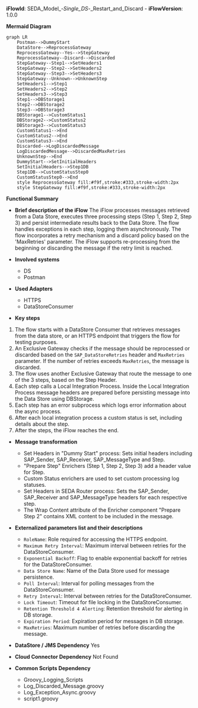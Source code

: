 **iFlowId**: SEDA_Model_-_Single_DS_-_Restart_and_Discard - **iFlowVersion**: 1.0.0

**Mermaid Diagram**
```mermaid
graph LR
    Postman-->DummyStart
    DataStore-->ReprocessGateway
    ReprocessGateway--Yes-->StepGateway
    ReprocessGateway--Discard-->Discarded
    StepGateway--Step1-->SetHeaders1
    StepGateway--Step2-->SetHeaders2
    StepGateway--Step3-->SetHeaders3
    StepGateway--Unknown-->UnknownStep
    SetHeaders1-->Step1
    SetHeaders2-->Step2
    SetHeaders3-->Step3
    Step1-->DBStorage1
    Step2-->DBStorage2
    Step3-->DBStorage3
    DBStorage1-->CustomStatus1
    DBStorage2-->CustomStatus2
    DBStorage3-->CustomStatus3
    CustomStatus1-->End
    CustomStatus2-->End
    CustomStatus3-->End
    Discarded-->LogDiscardedMessage
    LogDiscardedMessage-->DiscardedMaxRetries
    UnknownStep-->End
    DummyStart-->SetInitialHeaders
    SetInitialHeaders-->Step1DB
    Step1DB-->CustomStatusStep0
    CustomStatusStep0-->End
    style ReprocessGateway fill:#f9f,stroke:#333,stroke-width:2px
    style StepGateway fill:#f9f,stroke:#333,stroke-width:2px
```
**Functional Summary**
- **Brief description of the iFlow**
The iFlow processes messages retrieved from a Data Store, executes three processing steps (Step 1, Step 2, Step 3) and persist intermediate results back to the Data Store. The flow handles exceptions in each step, logging them asynchronously. The flow incorporates a retry mechanism and a discard policy based on the 'MaxRetries' parameter. The iFlow supports re-processing from the beginning or discarding the message if the retry limit is reached.

- **Involved systems**
    - DS
    - Postman

- **Used Adapters**
    - HTTPS
    - DataStoreConsumer

- **Key steps**
 1. The flow starts with a DataStore Consumer that retrieves messages from the data store, or an HTTPS endpoint that triggers the flow for testing purposes.
 2. An Exclusive Gateway checks if the message should be reprocessed or discarded based on the `SAP_DataStoreRetries` header and `MaxRetries` parameter. If the number of retries exceeds `MaxRetries`, the message is discarded.
 3. The flow uses another Exclusive Gateway that route the message to one of the 3 steps, based on the Step Header.
 4. Each step calls a Local Integration Process. Inside the Local Integration Process message headers are prepared before persisting message into the Data Store using DBStorage.
 5. Each step has an error subprocess which logs error information about the async process.
 6. After each local integration process a custom status is set, including details about the step.
 7. After the steps, the iFlow reaches the end.

- **Message transformation**
    - Set Headers in "Dummy Start" process: Sets initial headers including SAP_Sender, SAP_Receiver, SAP_MessageType and Step.
    - "Prepare Step" Enrichers (Step 1, Step 2, Step 3) add a header value for Step.
    - Custom Status enrichers are used to set custom processing log statuses.
    - Set Headers in SEDA Router process: Sets the SAP_Sender, SAP_Receiver and SAP_MessageType headers for each respective step.
    - The Wrap Content attribute of the Enricher component "Prepare Step 2" contains XML content to be included in the message.

- **Externalized parameters list and their descriptions**
    - `RoleName`: Role required for accessing the HTTPS endpoint.
    - `Maximum Retry Interval`: Maximum interval between retries for the DataStoreConsumer.
    - `Exponential Backoff`: Flag to enable exponential backoff for retries for the DataStoreConsumer.
    - `Data Store Name`: Name of the Data Store used for message persistence.
    - `Poll Interval`: Interval for polling messages from the DataStoreConsumer.
    - `Retry Interval`: Interval between retries for the DataStoreConsumer.
    - `Lock Timeout`: Timeout for file locking in the DataStoreConsumer.
    - `Retention Threshold 4 Alerting`: Retention threshold for alerting in DB storage.
    - `Expiration Period`: Expiration period for messages in DB storage.
    - `MaxRetries`: Maximum number of retries before discarding the message.

- **DataStore / JMS Dependency**
Yes

- **Cloud Connector Dependency**
Not Found

- **Common Scripts Dependency**
    - Groovy_Logging_Scripts
    - Log_Discarded_Message.groovy
    - Log_Exception_Async.groovy
    - script1.groovy